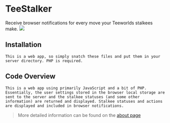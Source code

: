 # TeeStalker

Receive browser notifications for every move your Teeworlds stalkees make.
<img src="http://imgur.com/uEOj8mu">

## Installation
	This is a web app, so simply snatch these files and put them in your server directory. PHP is required.

## Code Overview
	This is a web app using primarily JavaScript and a bit of PHP. Essentially, the user settings stored in the browser local storage are sent to the server and the stalkee statuses (and some other information) are returned and displayed. Stalkee statuses and actions are displayed and included in browser notifications.

> More detailed information can be found on the [about page](includes/about.inc.php)